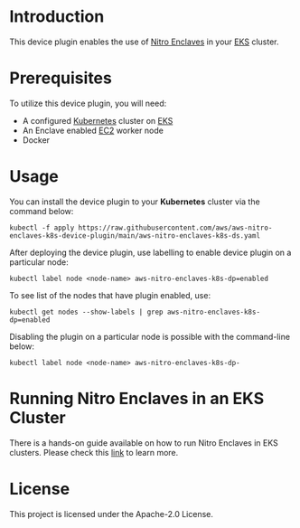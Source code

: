 # Introduction

This device plugin enables the use of [Nitro Enclaves](https://aws.amazon.com/ec2/nitro/nitro-enclaves/)
in your [EKS](https://aws.amazon.com/eks/) cluster.

# Prerequisites
To utilize this device plugin, you will need:

  - A configured [Kubernetes](https://kubernetes.io/) cluster on [EKS](https://aws.amazon.com/eks/)
  - An Enclave enabled [EC2](https://aws.amazon.com/ec2/features/) worker node
  - Docker

# Usage
You can install the device plugin to your **Kubernetes** cluster via the command below:
```
kubectl -f apply https://raw.githubusercontent.com/aws/aws-nitro-enclaves-k8s-device-plugin/main/aws-nitro-enclaves-k8s-ds.yaml
```

After deploying the device plugin, use labelling to enable device plugin on a particular node:
```
kubectl label node <node-name> aws-nitro-enclaves-k8s-dp=enabled
```

To see list of the nodes that have plugin enabled, use:
```
kubectl get nodes --show-labels | grep aws-nitro-enclaves-k8s-dp=enabled
```

Disabling the plugin on a particular node is possible with the command-line below:
```
kubectl label node <node-name> aws-nitro-enclaves-k8s-dp-
```

# Running Nitro Enclaves in an EKS Cluster

There is a hands-on guide available on how to run Nitro Enclaves in EKS clusters. Please check this [link](https://github.com/aws/aws-nitro-enclaves-with-k8s) to
learn more.

# License
This project is licensed under the Apache-2.0 License.

